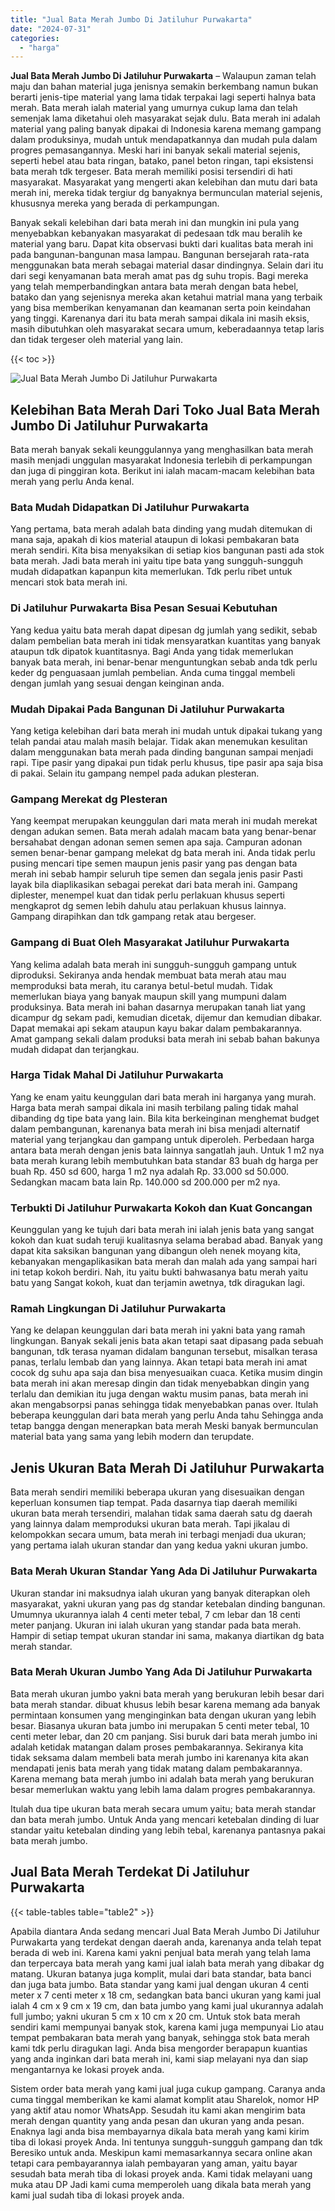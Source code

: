 ```yaml
---
title: "Jual Bata Merah Jumbo Di Jatiluhur Purwakarta"
date: "2024-07-31"
categories: 
  - "harga"
---
```


**Jual Bata Merah Jumbo Di Jatiluhur Purwakarta** – Walaupun zaman telah maju dan bahan material juga jenisnya semakin berkembang namun bukan berarti jenis-tipe material yang lama tidak terpakai lagi seperti halnya bata merah. Bata merah ialah material yang umurnya cukup lama dan telah semenjak lama diketahui oleh masyarakat sejak dulu. Bata merah ini adalah material yang paling banyak dipakai di Indonesia karena memang gampang dalam produksinya, mudah untuk mendapatkannya dan mudah pula dalam progres pemasangannya. Meski hari ini banyak sekali material sejenis, seperti hebel atau bata ringan, batako, panel beton ringan, tapi eksistensi bata merah tdk tergeser. Bata merah memiliki posisi tersendiri di hati masyarakat. Masyarakat yang mengerti akan kelebihan dan mutu dari bata merah ini, mereka tidak tergiur dg banyaknya bermunculan material sejenis, khususnya mereka yang berada di perkampungan.

Banyak sekali kelebihan dari bata merah ini dan mungkin ini pula yang menyebabkan kebanyakan masyarakat di pedesaan tdk mau beralih ke material yang baru. Dapat kita observasi bukti dari kualitas bata merah ini pada bangunan-bangunan masa lampau. Bangunan bersejarah rata-rata menggunakan bata merah sebagai material dasar dindingnya. Selain dari itu dari segi kenyamanan bata merah amat pas dg suhu tropis. Bagi mereka yang telah memperbandingkan antara bata merah dengan bata hebel, batako dan yang sejenisnya mereka akan ketahui matrial mana yang terbaik yang bisa memberikan kenyamanan dan keamanan serta poin keindahan yang tinggi. Karenanya dari itu bata merah sampai dikala ini masih eksis, masih dibutuhkan oleh masyarakat secara umum, keberadaannya tetap laris dan tidak tergeser oleh material yang lain.

{{< toc >}}

![Jual Bata Merah Jumbo Di Jatiluhur Purwakarta](/images/jual-bata-merah-18.png)

## Kelebihan Bata Merah Dari Toko Jual Bata Merah Jumbo Di Jatiluhur Purwakarta

Bata merah banyak sekali keunggulannya yang menghasilkan bata merah masih menjadi unggulan masyarakat Indonesia terlebih di perkampungan dan juga di pinggiran kota. Berikut ini ialah macam-macam kelebihan bata merah yang perlu Anda kenal.

### Bata Mudah Didapatkan Di Jatiluhur Purwakarta

Yang pertama, bata merah adalah bata dinding yang mudah ditemukan di mana saja, apakah di kios material ataupun di lokasi pembakaran bata merah sendiri. Kita bisa menyaksikan di setiap kios bangunan pasti ada stok bata merah. Jadi bata merah ini yaitu tipe bata yang sungguh-sungguh mudah didapatkan kapanpun kita memerlukan. Tdk perlu ribet untuk mencari stok bata merah ini.

### Di Jatiluhur Purwakarta Bisa Pesan Sesuai Kebutuhan

Yang kedua yaitu bata merah dapat dipesan dg jumlah yang sedikit, sebab dalam pembelian bata merah ini tidak mensyaratkan kuantitas yang banyak ataupun tdk dipatok kuantitasnya. Bagi Anda yang tidak memerlukan banyak bata merah, ini benar-benar menguntungkan sebab anda tdk perlu keder dg penguasaan jumlah pembelian. Anda cuma tinggal membeli dengan jumlah yang sesuai dengan keinginan anda.

### Mudah Dipakai Pada Bangunan Di Jatiluhur Purwakarta

Yang ketiga kelebihan dari bata merah ini mudah untuk dipakai tukang yang telah pandai atau malah masih belajar. Tidak akan menemukan kesulitan dalam menggunakan bata merah pada dinding bangunan sampai menjadi rapi. Tipe pasir yang dipakai pun tidak perlu khusus, tipe pasir apa saja bisa di pakai. Selain itu gampang nempel pada adukan plesteran.

### Gampang Merekat dg Plesteran

Yang keempat merupakan keunggulan dari mata merah ini mudah merekat dengan adukan semen. Bata merah adalah macam bata yang benar-benar bersahabat dengan adonan semen semen apa saja. Campuran adonan semen benar-benar gampang melekat dg bata merah ini. Anda tidak perlu pusing mencari tipe semen maupun jenis pasir yang pas dengan bata merah ini sebab hampir seluruh tipe semen dan segala jenis pasir Pasti layak bila diaplikasikan sebagai perekat dari bata merah ini. Gampang diplester, menempel kuat dan tidak perlu perlakuan khusus seperti mengkaprot dg semen lebih dahulu atau perlakuan khusus lainnya. Gampang dirapihkan dan tdk gampang retak atau bergeser.

### Gampang di Buat Oleh Masyarakat Jatiluhur Purwakarta

Yang kelima adalah bata merah ini sungguh-sungguh gampang untuk diproduksi. Sekiranya anda hendak membuat bata merah atau mau memproduksi bata merah, itu caranya betul-betul mudah. Tidak memerlukan biaya yang banyak maupun skill yang mumpuni dalam produksinya. Bata merah ini bahan dasarnya merupakan tanah liat yang dicampur dg sekam padi, kemudian dicetak, dijemur dan kemudian dibakar. Dapat memakai api sekam ataupun kayu bakar dalam pembakarannya. Amat gampang sekali dalam produksi bata merah ini sebab bahan bakunya mudah didapat dan terjangkau.

### Harga Tidak Mahal Di Jatiluhur Purwakarta

Yang ke enam yaitu keunggulan dari bata merah ini harganya yang murah. Harga bata merah sampai dikala ini masih terbilang paling tidak mahal dibanding dg tipe bata yang lain. Bila kita berkeinginan menghemat budget dalam pembangunan, karenanya bata merah ini bisa menjadi alternatif material yang terjangkau dan gampang untuk diperoleh. Perbedaan harga antara bata merah dengan jenis bata lainnya sangatlah jauh. Untuk 1 m2 nya bata merah kurang lebih membutuhkan bata standar 83 buah dg harga per buah Rp. 450 sd 600, harga 1 m2 nya adalah Rp. 33.000 sd 50.000. Sedangkan macam bata lain Rp. 140.000 sd 200.000 per m2 nya.

### Terbukti Di Jatiluhur Purwakarta Kokoh dan Kuat Goncangan

Keunggulan yang ke tujuh dari bata merah ini ialah jenis bata yang sangat kokoh dan kuat sudah teruji kualitasnya selama berabad abad. Banyak yang dapat kita saksikan bangunan yang dibangun oleh nenek moyang kita, kebanyakan mengaplikasikan bata merah dan malah ada yang sampai hari ini tetap kokoh berdiri. Nah, itu yaitu bukti bahwasanya batu merah yaitu batu yang Sangat kokoh, kuat dan terjamin awetnya, tdk diragukan lagi.

### Ramah Lingkungan Di Jatiluhur Purwakarta

Yang ke delapan keunggulan dari bata merah ini yakni bata yang ramah lingkungan. Banyak sekali jenis bata akan tetapi saat dipasang pada sebuah bangunan, tdk terasa nyaman didalam bangunan tersebut, misalkan terasa panas, terlalu lembab dan yang lainnya. Akan tetapi bata merah ini amat cocok dg suhu apa saja dan bisa menyesuaikan cuaca. Ketika musim dingin bata merah ini akan meresap dingin dan tidak menyebabkan dingin yang terlalu dan demikian itu juga dengan waktu musim panas, bata merah ini akan mengabsorpsi panas sehingga tidak menyebabkan panas over. Itulah beberapa keunggulan dari bata merah yang perlu Anda tahu Sehingga anda tetap bangga dengan menerapkan bata merah Meski banyak bermunculan material bata yang sama yang lebih modern dan terupdate.

## Jenis Ukuran Bata Merah Di Jatiluhur Purwakarta

Bata merah sendiri memiliki beberapa ukuran yang disesuaikan dengan keperluan konsumen tiap tempat. Pada dasarnya tiap daerah memiliki ukuran bata merah tersendiri, malahan tidak sama daerah satu dg daerah yang lainnya dalam memproduksi ukuran bata merah. Tapi jikalau di kelompokkan secara umum, bata merah ini terbagi menjadi dua ukuran; yang pertama ialah ukuran standar dan yang kedua yakni ukuran jumbo.

### Bata Merah Ukuran Standar Yang Ada Di Jatiluhur Purwakarta

Ukuran standar ini maksudnya ialah ukuran yang banyak diterapkan oleh masyarakat, yakni ukuran yang pas dg standar ketebalan dinding bangunan. Umumnya ukurannya ialah 4 centi meter tebal, 7 cm lebar dan 18 centi meter panjang. Ukuran ini ialah ukuran yang standar pada bata merah. Hampir di setiap tempat ukuran standar ini sama, makanya diartikan dg bata merah standar.

### Bata Merah Ukuran Jumbo Yang Ada Di Jatiluhur Purwakarta

Bata merah ukuran jumbo yakni bata merah yang berukuran lebih besar dari bata merah standar. dibuat khusus lebih besar karena memang ada banyak permintaan konsumen yang menginginkan bata dengan ukuran yang lebih besar. Biasanya ukuran bata jumbo ini merupakan 5 centi meter tebal, 10 centi meter lebar, dan 20 cm panjang. Sisi buruk dari bata merah jumbo ini adalah ketidak matangan dalam proses pembakarannya. Sekiranya kita tidak seksama dalam membeli bata merah jumbo ini karenanya kita akan mendapati jenis bata merah yang tidak matang dalam pembakarannya. Karena memang bata merah jumbo ini adalah bata merah yang berukuran besar memerlukan waktu yang lebih lama dalam progres pembakarannya.

Itulah dua tipe ukuran bata merah secara umum yaitu; bata merah standar dan bata merah jumbo. Untuk Anda yang mencari ketebalan dinding di luar standar yaitu ketebalan dinding yang lebih tebal, karenanya pantasnya pakai bata merah jumbo.

## Jual Bata Merah Terdekat Di Jatiluhur Purwakarta

{{< table-tables table="table2" >}}

Apabila diantara Anda sedang mencari Jual Bata Merah Jumbo Di Jatiluhur Purwakarta yang terdekat dengan daerah anda, karenanya anda telah tepat berada di web ini. Karena kami yakni penjual bata merah yang telah lama dan terpercaya bata merah yang kami jual ialah bata merah yang dibakar dg matang. Ukuran batanya juga komplit, mulai dari bata standar, bata banci dan juga bata jumbo. Bata standar yang kami jual dengan ukuran 4 centi meter x 7 centi meter x 18 cm, sedangkan bata banci ukuran yang kami jual ialah 4 cm x 9 cm x 19 cm, dan bata jumbo yang kami jual ukurannya adalah full jumbo; yakni ukuran 5 cm x 10 cm x 20 cm. Untuk stok bata merah sendiri kami mempunyai banyak stok, karena kami juga mempunyai Lio atau tempat pembakaran bata merah yang banyak, sehingga stok bata merah kami tdk perlu diragukan lagi. Anda bisa mengorder berapapun kuantias yang anda inginkan dari bata merah ini, kami siap melayani nya dan siap mengantarnya ke lokasi proyek anda.

Sistem order bata merah yang kami jual juga cukup gampang. Caranya anda cuma tinggal memberikan ke kami alamat komplit atau Sharelok, nomor HP yang aktif atau nomor WhatsApp. Sesudah itu kami akan mengirim bata merah dengan quantity yang anda pesan dan ukuran yang anda pesan. Enaknya lagi anda bisa membayarnya dikala bata merah yang kami kirim tiba di lokasi proyek Anda. Ini tentunya sungguh-sungguh gampang dan tdk Beresiko untuk anda. Meskipun kami memasarkannya secara online akan tetapi cara pembayarannya ialah pembayaran yang aman, yaitu bayar sesudah bata merah tiba di lokasi proyek anda. Kami tidak melayani uang muka atau DP Jadi kami cuma memperoleh uang dikala bata merah yang kami jual sudah tiba di lokasi proyek anda.
